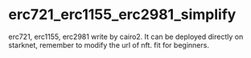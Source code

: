 # erc721_erc1155_erc2981_simplify
erc721, erc1155, erc2981 write by cairo2. It can be deployed directly on starknet, remember to modify the url of nft. fit for beginners.
